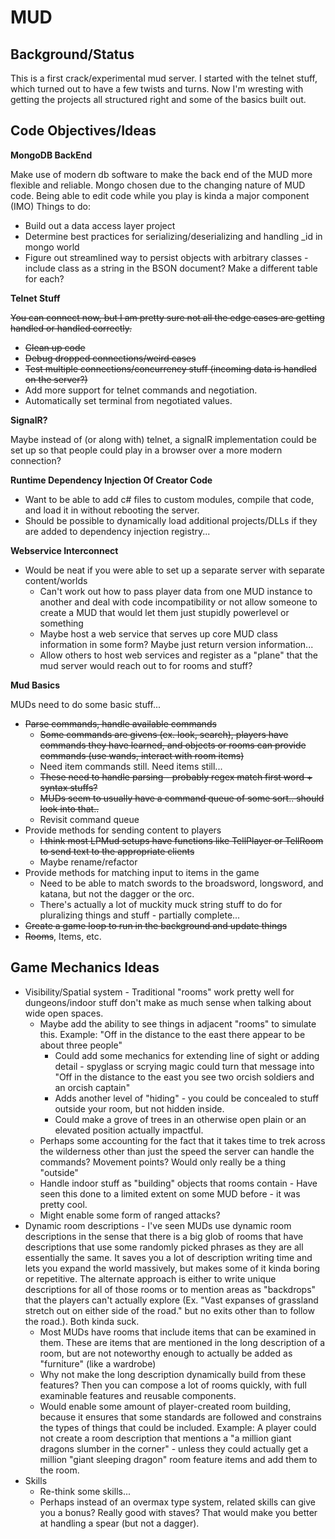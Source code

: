 # MUD
## Background/Status
This is a first crack/experimental mud server. I started with the telnet stuff, which turned out to have a few twists and turns. Now I'm wresting with getting the projects all structured right and some of the basics built out.
## Code Objectives/Ideas
**MongoDB BackEnd**

Make use of modern db software to make the back end of the MUD more flexible and reliable. Mongo chosen due to the changing nature of MUD code. Being able to edit code while you play is kinda a major component (IMO)
Things to do:
* Build out a data access layer project
* Determine best practices for serializing/deserializing and handling _id in mongo world
* Figure out streamlined way to persist objects with arbitrary classes - include class as a string in the BSON document? Make a different table for each?

**Telnet Stuff**

~~You can connect now, but I am pretty sure not all the edge cases are getting handled or handled correctly.~~
* ~~Clean up code~~
* ~~Debug dropped connections/weird cases~~
* ~~Test multiple connections/concurrency stuff (incoming data is handled on the server?)~~
* Add more support for telnet commands and negotiation.
* Automatically set terminal from negotiated values.

**SignalR?**

Maybe instead of (or along with) telnet, a signalR implementation could be set up so that people could play in a browser over a more modern connection?

**Runtime Dependency Injection Of Creator Code**

* Want to be able to add c# files to custom modules, compile that code, and load it in without rebooting the server.
* Should be possible to dynamically load additional projects/DLLs if they are added to dependency injection registry...

**Webservice Interconnect**

* Would be neat if you were able to set up a separate server with separate content/worlds
    * Can't work out how to pass player data from one MUD instance to another and deal with code incompatibility or not allow someone to create a MUD that would let them just stupidly powerlevel or something
    * Maybe host a web service that serves up core MUD class information in some form? Maybe just return version information...
    * Allow others to host web services and register as a "plane" that the mud server would reach out to for rooms and stuff?

**Mud Basics**

MUDs need to do some basic stuff...
* ~~Parse commands, handle available commands~~
    * ~~Some commands are givens (ex. look, search), players have commands they have learned, and objects or rooms can provide commands (use wands, interact with room items)~~
    * Need item commands still. Need items still...
    * ~~These need to handle parsing - probably regex match first word + syntax stuffs?~~
    * ~~MUDs seem to usually have a command queue of some sort.. should look into that..~~
    * Revisit command queue
* Provide methods for sending content to players
    * ~~I think most LPMud setups have functions like TellPlayer or TellRoom to send text to the appropriate clients~~
    * Maybe rename/refactor
* Provide methods for matching input to items in the game
    * Need to be able to match swords to the broadsword, longsword, and katana, but not the dagger or the orc.
    * There's actually a lot of muckity muck string stuff to do for pluralizing things and stuff - partially complete...
* ~~Create a game loop to run in the background and update things~~
* ~~Rooms~~, Items, etc.
## Game Mechanics Ideas ##
* Visibility/Spatial system - Traditional "rooms" work pretty well for dungeons/indoor stuff don't make as much sense when talking about wide open spaces. 
    * Maybe add the ability to see things in adjacent "rooms" to simulate this. Example: "Off in the distance to the east there appear to be about three people"
        * Could add some mechanics for extending line of sight or adding detail - spyglass or scrying magic could turn that message into "Off in the distance to the east you see two orcish soldiers and an orcish captain"
        * Adds another level of "hiding" - you could be concealed to stuff outside your room, but not hidden inside.
        * Could make a grove of trees in an otherwise open plain or an elevated position actually impactful.
    * Perhaps some accounting for the fact that it takes time to trek across the wilderness other than just the speed the server can handle the commands? Movement points? Would only really be a thing "outside"
    * Handle indoor stuff as "building" objects that rooms contain - Have seen this done to a limited extent on some MUD before - it was pretty cool.
    * Might enable some form of ranged attacks?
* Dynamic room descriptions - I've seen MUDs use dynamic room descriptions in the sense that there is a big glob of rooms that have descriptions that use some randomly picked phrases as they are all essentially the same. It saves you a lot of description writing time and lets you expand the world massively, but makes some of it kinda boring or repetitive. The alternate approach is either to write unique descriptions for all of those rooms or to mention areas as "backdrops" that the players can't actually explore (Ex. "Vast expanses of grassland stretch out on either side of the road." but no exits other than to follow the road.). Both kinda suck.
    * Most MUDs have rooms that include items that can be examined in them. These are items that are mentioned in the long description of a room, but are not noteworthy enough to actually be added as "furniture" (like a wardrobe)
    * Why not make the long description dynamically build from these features? Then you can compose a lot of rooms quickly, with full examinable features and reusable components.
    * Would enable some amount of player-created room building, because it ensures that some standards are followed and constrains the types of things that could be included. Example: A player could not create a room description that mentions a "a million giant dragons slumber in the corner" - unless they could actually get a million "giant sleeping dragon" room feature items and add them to the room.
* Skills
    * Re-think some skills...
    * Perhaps instead of an overmax type system, related skills can give you a bonus? Really good with staves? That would make you better at handling a spear (but not a dagger).


